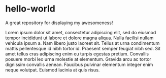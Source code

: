 # hello-world
A great repository for displaying my awesomeness!

Lorem ipsum dolor sit amet, consectetur adipiscing elit, sed do eiusmod tempor incididunt ut labore et dolore magna aliqua. Nulla facilisi nullam vehicula ipsum a. Nam libero justo laoreet sit. Tellus at urna condimentum mattis pellentesque id nibh tortor id. Praesent semper feugiat nibh sed. Sit amet tellus cras adipiscing enim eu turpis egestas pretium. Convallis posuere morbi leo urna molestie at elementum. Gravida arcu ac tortor dignissim convallis aenean. Faucibus pulvinar elementum integer enim neque volutpat. Euismod lacinia at quis risus.
